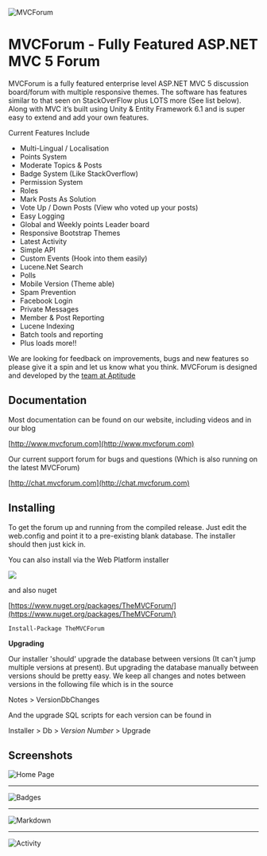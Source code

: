 ![MVCForum](http://chat.mvcforum.com/installer/content/images/logo.png)

MVCForum - Fully Featured ASP.NET MVC 5 Forum
========

MVCForum is a fully featured enterprise level ASP.NET MVC 5 discussion board/forum with multiple responsive themes. The software has features similar to that seen on StackOverFlow plus LOTS more (See list below). Along with MVC it’s built using Unity & Entity Framework 6.1 and is super easy to extend and add your own features.

Current Features Include

- Multi-Lingual / Localisation
- Points System
- Moderate Topics & Posts
- Badge System (Like StackOverflow)
- Permission System
- Roles
- Mark Posts As Solution
- Vote Up / Down Posts (View who voted up your posts)
- Easy Logging
- Global and Weekly points Leader board
- Responsive Bootstrap Themes
- Latest Activity
- Simple API
- Custom Events (Hook into them easily)
- Lucene.Net Search
- Polls
- Mobile Version (Theme able)
- Spam Prevention
- Facebook Login
- Private Messages
- Member  & Post Reporting 
- Lucene Indexing
- Batch tools and reporting
- Plus loads more!!

We are looking for feedback on improvements, bugs and new features so please give it a spin and let us know what you think. MVCForum is designed and developed by the [team at Aptitude](http://www.aptitude.co.uk)

## Documentation ##

Most documentation can be found on our website, including videos and in our blog

[http://www.mvcforum.com](http://www.mvcforum.com)

Our current support forum for bugs and questions (Which is also running on the latest MVCForum)

[http://chat.mvcforum.com](http://chat.mvcforum.com)

## Installing ##

To get the forum up and running from the compiled release. Just edit the web.config and point it to a pre-existing blank database. The installer should then just kick in.

You can also install via the Web Platform installer

[<img src="http://www.mvcforum.com/media/9168/button_install_green.png">](http://www.microsoft.com/web/gallery/install.aspx?appid=MVCForum)

and also nuget

[https://www.nuget.org/packages/TheMVCForum/](https://www.nuget.org/packages/TheMVCForum/)

    Install-Package TheMVCForum

**Upgrading**

Our installer 'should' upgrade the database between versions (It can't jump multiple versions at present). But upgrading the database manually between versions should be pretty easy. We keep all changes and notes between versions in the following file which is in the source

Notes > VersionDbChanges

And the upgrade SQL scripts for each version can be found in

Installer > Db > *Version Number* > Upgrade

## Screenshots ##

![Home Page](http://www.mvcforum.com/img/screens/homepage.png)

----------

![Badges](http://www.mvcforum.com/img/screens/badges.png)

----------

![Markdown](http://www.mvcforum.com/img/screens/markdown.png)

----------

![Activity](http://www.mvcforum.com/img/screens/activity.png)
